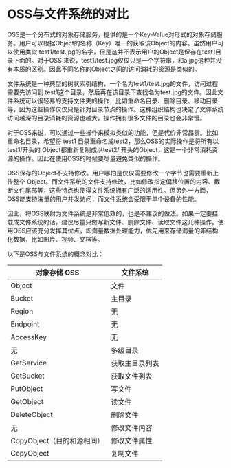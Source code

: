 # OSS与文件系统的对比

OSS是一个分布式的对象存储服务，提供的是一个Key-Value对形式的对象存储服务。用户可以根据Object的名称（Key）唯一的获取该Object的内容。虽然用户可以使用类似 test1/test.jpg的名字，但是这并不表示用户的Object是保存在test1目录下面的。对于OSS 来说，test1/test.jpg仅仅只是一个字符串，和a.jpg这种并没有本质的区别。因此不同名称的Object之间的访问消耗的资源是类似的。

文件系统是一种典型的树状索引结构，一个名为test1/test.jpg的文件，访问过程需要先访问到 test1这个目录，然后再在该目录下查找名为test.jpg的文件。因此文件系统可以很轻易的支持文件夹的操作，比如重命名目录、删除目录、移动目录等，因为这些操作仅仅只是针对目录节点的操作。这种组织结构也决定了文件系统访问越深的目录消耗的资源也越大，操作拥有很多文件的目录也会非常慢。

对于OSS来说，可以通过一些操作来模拟类似的功能，但是代价非常昂贵。比如重命名目录，希望将 test1 目录重命名成test2，那么OSS的实际操作是将所有以test1/开头的 Object都重新复制成以test2/ 开头的Object，这是一个非常消耗资源的操作。因此在使用OSS的时候要尽量避免类似的操作。

OSS保存的Object不支持修改。用户哪怕是仅仅需要修改一个字节也需要重新上传整个 Object。而文件系统的文件支持修改，比如修改指定偏移位置的内容、截断文件尾部等，这些特点也使得文件系统拥有广泛的适用性。但另外一方面，OSS能支持海量的用户并发访问，而文件系统会受限于单个设备的性能。

因此，将OSS映射为文件系统是非常低效的，也是不建议的做法。如果一定要挂载成文件系统的话，建议尽量只做写新文件、删除文件、读取文件这几种操作。使用OSS应该充分发挥其优点，即海量数据处理能力，优先用来存储海量的非结构化数据，比如图片、视频、文档等。

以下是OSS与文件系统的概念对比：

|对象存储 OSS|文件系统|
|-|-|
|Object|文件|
|Bucket|主目录|
|Region|无|
|Endpoint|无|
|AccessKey|无|
|无|多级目录|
|GetService|获取主目录列表|
|GetBucket|获取文件列表|
|PutObject|写文件|
|GetObject|读文件|
|DeleteObject|删除文件|
|无|修改文件内容|
|CopyObject（目的和源相同）|修改文件属性|
|CopyObject|复制文件|
